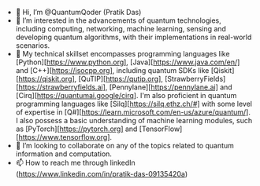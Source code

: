 - 👋 Hi, I’m @QuantumQoder (Pratik Das)
- 👀 I’m interested in the advancements of quantum technologies, including computing, networking, machine learning, sensing and developing quantum algorithms, with their implementations in real-world scenarios.
- 🌱 My technical skillset encompasses programming languages like [Python][https://www.python.org], [Java][https://www.java.com/en/] and [C++][https://isocpp.org], including quantum SDKs like [Qiskit][https://qiskit.org], [QuTIP][https://qutip.org], [StrawberryFields][https://strawberryfields.ai], [Pennylane][https://pennylane.ai] and [Cirq][https://quantumai.google/cirq]. I'm also proficient in quantum programming languages like [Silq][https://silq.ethz.ch/#] with some level of expertise in [Q#][https://learn.microsoft.com/en-us/azure/quantum/]. I also possess a basic understanding of machine learning modules, such as [PyTorch][https://pytorch.org] and [TensorFlow][https://www.tensorflow.org].
- 💞️ I’m looking to collaborate on any of the topics related to quantum information and computation.
- 📫 How to reach me through linkedIn (https://www.linkedin.com/in/pratik-das-09135420a)

<!---
QuantumQoder/QuantumQoder is a ✨ special ✨ repository because its `README.md` (this file) appears on your GitHub profile.
You can click the Preview link to take a look at your changes.
--->
